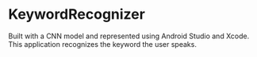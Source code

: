 # KeywordRecognizer

Built with a CNN model and represented using Android Studio and Xcode. This application recognizes the keyword the user speaks. 
